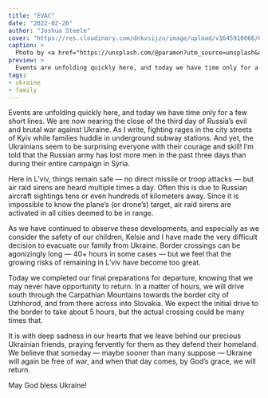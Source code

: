 ```yaml
---
title: "EVAC"
date: "2022-02-26"
author: "Joshua Steele"
cover: "https://res.cloudinary.com/dnkvsijzu/image/upload/v1645910066/OFReport/2022-02-26-evac/aleksandr-paramonov-l8LzIWmfZdY-unsplash-1200x630_o4fpqr.jpg"
caption: >
  Photo by <a href="https://unsplash.com/@paramon?utm_source=unsplash&utm_medium=referral&utm_content=creditCopyText">Aleksandr Paramonov</a> on <a href="https://unsplash.com/s/photos/carpathians?utm_source=unsplash&utm_medium=referral&utm_content=creditCopyText">Unsplash</a>
preview: >
  Events are unfolding quickly here, and today we have time only for a few short lines. We are now nearing the close of the third day of Russia’s evil and brutal war against Ukraine. As I write, fighting rages in the city streets of Kyiv while families huddle in underground subway stations. And yet, the Ukrainians seem to be surprising everyone with their courage and skill! I’m told that the Russian army has lost more men in the past three days than during their entire campaign in Syria.
tags:
- ukraine
- family
---
```


Events are unfolding quickly here, and today we have time only for a few short lines. We are now nearing the close of the third day of Russia’s evil and brutal war against Ukraine. As I write, fighting rages in the city streets of Kyiv while families huddle in underground subway stations. And yet, the Ukrainians seem to be surprising everyone with their courage and skill! I’m told that the Russian army has lost more men in the past three days than during their entire campaign in Syria.

Here in L’viv, things remain safe — no direct missile or troop attacks — but air raid sirens are heard multiple times a day. Often this is due to Russian aircraft sightings tens or even hundreds of kilometers away. Since it is impossible to know the plane’s (or drone’s) target, air raid sirens are activated in all cities deemed to be in range.

As we have continued to observe these developments, and especially as we consider the safety of our children, Kelsie and I have made the very difficult decision to evacuate our family from Ukraine. Border crossings can be agonizingly long — 40+ hours in some cases — but we feel that the growing risks of remaining in L’viv have become too great.

Today we completed our final preparations for departure, knowing that we may never have opportunity to return. In a matter of hours, we will drive south through the Carpathian Mountains towards the border city of Uzhhorod, and from there across into Slovakia. We expect the initial drive to the border to take about 5 hours, but the actual crossing could be many times that.

It is with deep sadness in our hearts that we leave behind our precious Ukrainian friends, praying fervently for them as they defend their homeland. We believe that someday — maybe sooner than many suppose — Ukraine will again be free of war, and when that day comes, by God’s grace, we will return.

May God bless Ukraine!
